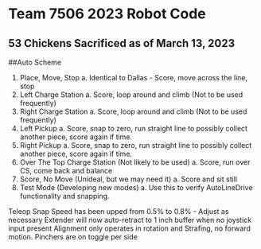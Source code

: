 # Team 7506 2023 Robot Code
## 53 Chickens Sacrificed as of March 13, 2023

##Auto Scheme
1. Place, Move, Stop
    a. Identical to Dallas - Score, move across the line, stop
2. Left Charge Station
    a. Score, loop around and climb (Not to be used frequently)
3. Right Charge Station
    a. Score, loop around and climb (Not to be used frequently)
4. Left Pickup
    a. Score, snap to zero, run straight line to possibly collect another piece, score again if time.
5. Right Pickup
    a. Score, snap to zero, run straight line to possibly collect another piece, score again if time.
6. Over The Top Charge Station (Not likely to be used)
    a. Score, run over CS, come back and balance
7. Score, No Move (Unideal, but we may need it)
    a. Score and sit still
8. Test Mode (Developing new modes)
    a. Use this to verify AutoLineDrive functionality and snapping.

Teleop Snap Speed has been upped from 0.5% to 0.8% - Adjust as necessary
Extender will now auto-retract to 1 inch buffer when no joystick input present
Alignment only operates in rotation and Strafing, no forward motion.
Pinchers are on toggle per side
